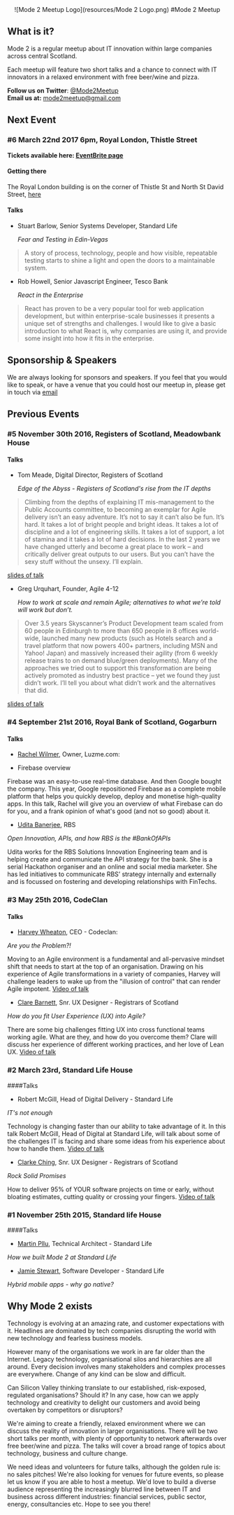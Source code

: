 <center>
![Mode 2 Meetup Logo](resources/Mode 2 Logo.png)
#Mode 2 Meetup
</center>

## What is it?

Mode 2 is a regular meetup about IT innovation within large companies across central Scotland.
 
Each meetup will feature two short talks and a chance to connect with IT innovators in a relaxed environment with free beer/wine and pizza. 

**Follow us on Twitter**: [@Mode2Meetup](https://twitter.com/mode2meetup)  
**Email us at:** [mode2meetup@gmail.com](mailto:mode2meetup@gmail.com)



## Next Event

### #6 March 22nd 2017 6pm, Royal London, Thistle Street

**Tickets available here: [EventBrite page](https://www.eventbrite.co.uk/e/mode-2-meetup-tickets-32532936890)**

#### Getting there

The Royal London building is on the corner of Thistle St and North St David Street, [here](https://goo.gl/maps/Gbgpxv1g6AA2)

#### Talks
* Stuart Barlow, Senior Systems Developer, Standard Life 

  *Fear and Testing in Edin-Vegas*

> A story of process, technology, people  and how visible, repeatable testing starts to shine a light and open the doors to a maintainable system.


* Rob Howell, Senior Javascript Engineer, Tesco Bank

   *React in the Enterprise* 

> React has proven to be a very popular tool for web application development, but within enterprise-scale businesses it presents a unique set of strengths and challenges. I would like to give a basic introduction to what React is, why companies are using it, and provide some insight into how it fits in the enterprise.



## Sponsorship & Speakers

We are always looking for sponsors and speakers. If you feel that you would like to speak, or have a venue that you could host our meetup in, please get in touch via [email](mailto:mode2meetup@gmail.com)

## Previous Events

### #5 November 30th 2016, Registers of Scotland, Meadowbank House
#### Talks
* Tom Meade, Digital Director, Registers of Scotland

  *Edge of the Abyss - Registers of Scotland's rise from the IT depths*

> Climbing from the depths of explaining IT mis-management to the Public Accounts committee, to becoming an exemplar for Agile delivery isn’t an easy adventure. It’s not to say it can’t also be fun. It’s hard. It takes a lot of bright people and bright ideas. It takes a lot of discipline and a lot of engineering skills. It takes a lot of support, a lot of stamina and it takes a lot of hard decisions. In the last 2 years we have changed utterly and become a great place to work – and critically deliver great outputs to our users. But you can’t have the sexy stuff without the unsexy. I’ll explain.

[slides of talk](https://drive.google.com/open?id=0Bxk-xK1iAvteVlhKampfNVZpWTg)


* Greg Urquhart, Founder, Agile 4-12

   *How to work at scale and remain Agile; alternatives to what we’re told will work but don’t.*

> Over 3.5 years Skyscanner’s Product Development team scaled from 60 people in Edinburgh to more than 650 people in 8 offices world-wide, launched many new products (such as Hotels search and a travel platform that now powers 400+ partners, including MSN and Yahoo! Japan) and massively increased their agility (from 6 weekly release trains to on demand blue/green deployments).  Many of the approaches we tried out to support this transformation are being actively promoted as industry best practice – yet we found they just didn’t work.  I’ll tell you about what didn’t work and the alternatives that did.

[slides of talk](https://drive.google.com/open?id=0Bxk-xK1iAvteRThSZU5JRWVzbEk)

### #4 September 21st 2016, Royal Bank of Scotland, Gogarburn 
#### Talks
* [Rachel Wilmer](https://twitter.com/rwillmer), Owner, Luzme.com: 

 * Firebase overview
 
 Firebase was an easy-to-use real-time database. And then Google bought the company. This year, Google repositioned Firebase as a complete mobile platform that helps you quickly develop, deploy and monetise high-quality apps. In this talk, Rachel will give you an overview of what Firebase can do for you, and a frank opinion of what's good (and not so good) about it.

* [Udita Banerjee](https://twitter.com/auditbanshee), RBS

 *Open Innovation, APIs, and how RBS is the #BankOfAPIs*

 Udita works for the RBS Solutions Innovation Engineering team and is helping create and communicate the API strategy for the bank. She is a serial Hackathon organiser and an online and social media marketer. She has led initiatives to communicate RBS’ strategy internally and externally and is focussed on fostering and developing relationships with FinTechs.


### #3 May 25th 2016, CodeClan 
#### Talks
* [Harvey Wheaton](https://twitter.com/harveywheaton), CEO - Codeclan: 

 *Are you the Problem?!*  
 
 Moving to an Agile environment is a fundamental and all-pervasive mindset shift that needs to start at the top of an organisation. Drawing on his experience of Agile transformations in a variety of companies, Harvey will challenge leaders to wake up from the "illusion of control" that can render Agile impotent. [Video of talk](https://www.youtube.com/watch?v=pH3SOLUp3v8)

* [Clare Barnett](https://twitter.com/ClareBarnett), Snr. UX Designer -  Registrars of Scotland

 *How do you fit User Experience (UX) into Agile?*

 There are some big challenges fitting UX into cross functional teams working agile. What are they, and how do you overcome them? Clare will discuss her experience of different working practices, and her love of Lean UX. [Video of talk](https://www.youtube.com/watch?v=o-GK9ffw9T0)

### #2 March 23rd, Standard Life House

####Talks
* Robert McGill, Head of Digital Delivery - Standard Life

 *IT's not enough*  
 
 Technology is changing faster than our ability to take advantage of it. In this talk Robert McGill, Head of Digital at Standard Life, will talk about some of the challenges IT is facing and share some ideas from his experience about how to handle them. [Video of talk]()

* [Clarke Ching](https://twitter.com/clarkeching), Snr. UX Designer -  Registrars of Scotland

 *Rock Solid Promises*

 How to deliver 95% of YOUR software projects on time or early, without bloating estimates, cutting quality or crossing your fingers.  [Video of talk]()


### #1 November 25th 2015, Standard life House
####Talks
* [Martin Pllu](https://twitter.com/martinpllu), Technical Architect - Standard Life  

 *How we built Mode 2 at Standard Life*  


* [Jamie Stewart](https://twitter.com/jamsstu), Software Developer - Standard Life

 *Hybrid mobile apps - why go native?*



## Why Mode 2 exists

Technology is evolving at an amazing rate, and customer expectations with it. Headlines are dominated by tech companies disrupting the world with new technology and fearless business models.

However many of the organisations we work in are far older than the Internet. Legacy technology, organisational silos and hierarchies are all around. Every decision involves many stakeholders and complex processes are everywhere. Change of any kind can be slow and difficult.

Can Silicon Valley thinking translate to our established, risk-exposed, regulated organisations? Should it? In any case, how can we apply technology and creativity to delight our customers and avoid being overtaken by competitors or disruptors?

We're aiming to create a friendly, relaxed environment where we can discuss the reality of innovation in larger organisations. There will be two short talks per month, with plenty of opportunity to network afterwards over free beer/wine and pizza. The talks will cover a broad range of topics about technology, business and culture change.

We need ideas and volunteers for future talks, although the golden rule is: no sales pitches! We're also looking for venues for future events, so please let us know if you are able to host a meetup.
We'd love to build a diverse audience representing the increasingly blurred line between IT and business across different industries: financial services, public sector, energy, consultancies etc.
Hope to see you there!
